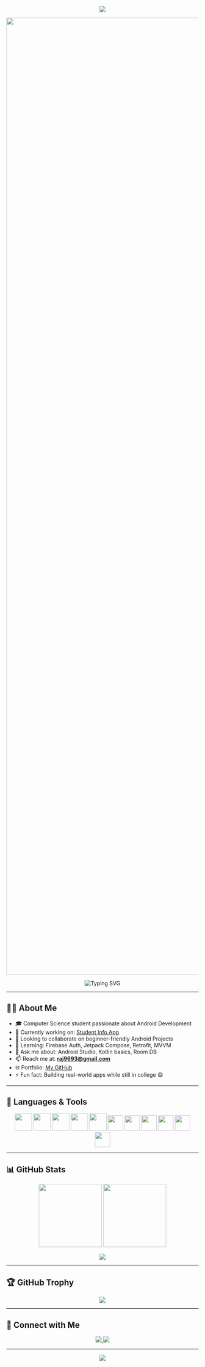 
<!-- Banner Typing Animation -->
<p align="center">
  <img src="https://readme-typing-svg.herokuapp.com?font=Fira+Code&size=24&pause=1000&color=00F7FF&center=true&vCenter=true&width=550&lines=Android+Developer+%7C+Kotlin+Lover;Learning+Firebase+and+MVVM;Open+to+Internships+%26+Projects!" />
</p>

<!-- Profile Image -->
<p align="center">
  <img src="https://i.postimg.cc/vmPt7Rc3/IMG-20250809-WA0114.jpg" width="2500" alt="Profile Image"/>
</p>



<!-- Second Typing Animation -->
<p align="center">
  <img src="https://readme-typing-svg.demolab.com?font=Fira+Code&weight=600&size=22&pause=1000&color=FF4DD2&center=true&vCenter=true&width=500&lines=%F0%9F%9A%80+Aspiring+Android+Developer;Kotlin+%7C+Firebase+%7C+MVVM+Architecture;Learning+Retrofit+%26+Jetpack+Compose" alt="Typing SVG" />
</p>

---

## 🧑‍💻 About Me
- 🎓 Computer Science student passionate about Android Development  
- 🔭 Currently working on: [Student Info App](https://github.com/raj-9693/Student_info)  
- 👯 Looking to collaborate on beginner-friendly Android Projects  
- 🌱 Learning: Firebase Auth, Jetpack Compose, Retrofit, MVVM  
- 💬 Ask me about: Android Studio, Kotlin basics, Room DB  
- 📫 Reach me at: **[raj9693@gmail.com](mailto:raj9693@gmail.com)**  
- 🌐 Portfolio: [My GitHub](https://github.com/raj-9693)  
- ⚡ Fun fact: Building real-world apps while still in college 😄  

---

## 🚀 Languages & Tools
<p align="center">
  <img src="https://cdn.jsdelivr.net/gh/devicons/devicon/icons/kotlin/kotlin-original.svg" width="45" height="45" />
  <img src="https://cdn.jsdelivr.net/gh/devicons/devicon/icons/java/java-original.svg" width="45" height="45" />
  <img src="https://cdn.jsdelivr.net/gh/devicons/devicon/icons/android/android-original.svg" width="45" height="45" />
  <img src="https://cdn.jsdelivr.net/gh/devicons/devicon/icons/firebase/firebase-plain.svg" width="45" height="45" />
  <img src="https://cdn.jsdelivr.net/gh/devicons/devicon/icons/git/git-original.svg" width="45" height="45" />
  <!-- C -->
  <img src="https://cdn.jsdelivr.net/gh/devicons/devicon/icons/c/c-original.svg" width="40" height="40"/>
  <!-- C++ -->
  <img src="https://cdn.jsdelivr.net/gh/devicons/devicon/icons/cplusplus/cplusplus-original.svg" width="40" height="40"/>
  <!-- HTML -->
  <img src="https://cdn.jsdelivr.net/gh/devicons/devicon/icons/html5/html5-original.svg" width="40" height="40"/>
  <!-- CSS -->
  <img src="https://cdn.jsdelivr.net/gh/devicons/devicon/icons/css3/css3-original.svg" width="40" height="40"/>
  <!-- VS Code -->
  <img src="https://cdn.jsdelivr.net/gh/devicons/devicon/icons/vscode/vscode-original.svg" width="40" height="40"/>
  <!-- Android Studio -->
  <img src="https://cdn.jsdelivr.net/gh/devicons/devicon/icons/androidstudio/androidstudio-original.svg" width="40" height="40"/>

</p>

---

## 📊 GitHub Stats
<p align="center">
  <img src="https://github-readme-stats.vercel.app/api?username=raj-9693&show_icons=true&theme=tokyonight" height="165" />
  <img src="https://github-readme-streak-stats.herokuapp.com/?user=raj-9693&theme=tokyonight" height="165" />
</p>
<p align="center">
  <img src="https://github-readme-stats.vercel.app/api/top-langs?username=raj-9693&layout=compact&theme=tokyonight" />
</p>

---

## 🏆 GitHub Trophy
<p align="center">
  <img src="https://github-profile-trophy.vercel.app/?username=raj-9693&theme=tokyonight&no-frame=true&column=6" />
</p>

---

## 🔗 Connect with Me
<p align="center">
  <a href="https://linkedin.com/in/raj-kumar-nishad">
    <img src="https://img.shields.io/badge/LinkedIn-blue?style=for-the-badge&logo=linkedin" />
  </a>
  <a href="mailto:raj9693@gmail.com">
    <img src="https://img.shields.io/badge/Gmail-red?style=for-the-badge&logo=gmail" />
  </a>
</p>

---

<p align="center">
  <img src="https://komarev.com/ghpvc/?username=raj-9693&label=Profile+Views&color=brightgreen&style=flat" />
</p>
